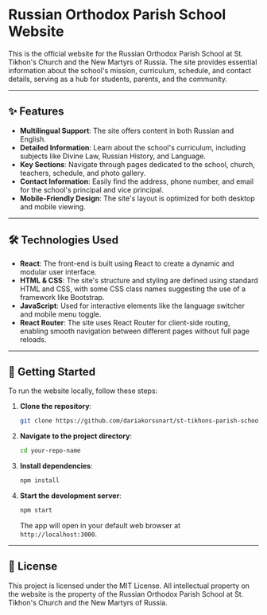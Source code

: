 # Russian Orthodox Parish School Website

This is the official website for the Russian Orthodox Parish School at St. Tikhon's Church and the New Martyrs of Russia. The site provides essential information about the school's mission, curriculum, schedule, and contact details, serving as a hub for students, parents, and the community.

-----

## ✨ Features

  - **Multilingual Support**: The site offers content in both Russian and English.
  - **Detailed Information**: Learn about the school's curriculum, including subjects like Divine Law, Russian History, and Language.
  - **Key Sections**: Navigate through pages dedicated to the school, church, teachers, schedule, and photo gallery.
  - **Contact Information**: Easily find the address, phone number, and email for the school's principal and vice principal.
  - **Mobile-Friendly Design**: The site's layout is optimized for both desktop and mobile viewing.

-----

## 🛠️ Technologies Used

  - **React**: The front-end is built using React to create a dynamic and modular user interface.
  - **HTML & CSS**: The site's structure and styling are defined using standard HTML and CSS, with some CSS class names suggesting the use of a framework like Bootstrap.
  - **JavaScript**: Used for interactive elements like the language switcher and mobile menu toggle.
  - **React Router**: The site uses React Router for client-side routing, enabling smooth navigation between different pages without full page reloads.

-----

## 🚀 Getting Started

To run the website locally, follow these steps:

1.  **Clone the repository**:
    ```bash
    git clone https://github.com/dariakorsunart/st-tikhons-parish-school.git
    ```
2.  **Navigate to the project directory**:
    ```bash
    cd your-repo-name
    ```
3.  **Install dependencies**:
    ```bash
    npm install
    ```
4.  **Start the development server**:
    ```bash
    npm start
    ```
    The app will open in your default web browser at `http://localhost:3000`.

-----

## 📝 License

This project is licensed under the MIT License. All intellectual property on the website is the property of the Russian Orthodox Parish School at St. Tikhon's Church and the New Martyrs of Russia.